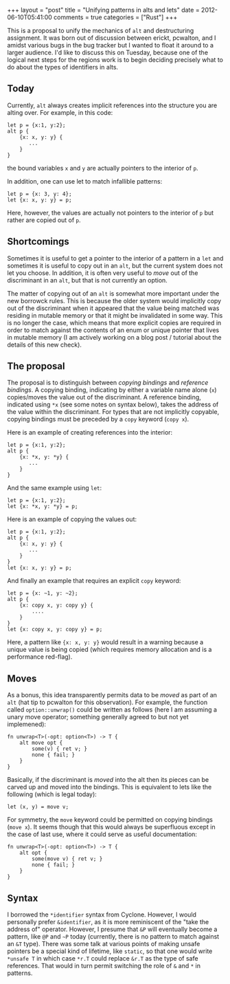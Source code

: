 +++
layout = "post"
title = "Unifying patterns in alts and lets"
date = 2012-06-10T05:41:00
comments = true
categories = ["Rust"]
+++

This is a proposal to unify the mechanics of `alt` and destructuring
assignment.  It was born out of discussion between erickt, pcwalton,
and I amidst various bugs in the bug tracker but I wanted to float it
around to a larger audience.  I'd like to discuss this on Tuesday,
because one of the logical next steps for the regions work is to begin
deciding precisely what to do about the types of identifiers in alts.

## Today

Currently, `alt` always creates implicit references into the structure
you are alting over.  For example, in this code:

    let p = {x:1, y:2};
    alt p {
        {x: x, y: y} {
           ...
        }
    }
    
the bound variables `x` and `y` are actually pointers to the interior
of `p`.

In addition, one can use let to match infallible patterns:

    let p = {x: 3, y: 4};
    let {x: x, y: y} = p;
    
Here, however, the values are actually not pointers to the interior of
`p` but rather are copied out of `p`.

## Shortcomings

Sometimes it is useful to get a pointer to the interior of a pattern
in a `let` and sometimes it is useful to copy out in an `alt`, but
the current system does not let you choose.  In addition, it is often
very useful to *move* out of the discriminant in an `alt`, but that is
not currently an option.

The matter of copying out of an `alt` is somewhat more important under
the new borrowck rules.  This is because the older system would
implicitly copy out of the discriminant when it appeared that the
value being matched was residing in mutable memory or that it might be
invalidated in some way.  This is no longer the case, which means that
more explicit copies are required in order to match against the
contents of an enum or unique pointer that lives in mutable memory (I
am actively working on a blog post / tutorial about the details of
this new check).

## The proposal

The proposal is to distinguish between *copying bindings* and
*reference bindings*.  A copying binding, indicating by either a
variable name alone (`x`) copies/moves the value out of the
discriminant.  A reference binding, indicated using `*x` (see some
notes on syntax below), takes the address of the value within the
discriminant.  For types that are not implicitly copyable, copying
bindings must be preceded by a `copy` keyword (`copy x`).  

Here is an example of creating references into the interior:

    let p = {x:1, y:2};
    alt p {
        {x: *x, y: *y} {
           ...
        }
    }

And the same example using `let`:

    let p = {x:1, y:2};
    let {x: *x, y: *y} = p;

Here is an example of copying the values out:

    let p = {x:1, y:2};
    alt p {
        {x: x, y: y} {
           ...
        }
    }
    let {x: x, y: y} = p;
    
And finally an example that requires an explicit `copy` keyword:

    let p = {x: ~1, y: ~2};
    alt p {
        {x: copy x, y: copy y} {
            ....
        }
    }
    let {x: copy x, y: copy y} = p;
    
Here, a pattern like `{x: x, y: y}` would result in a warning because
a unique value is being copied (which requires memory allocation and
is a performance red-flag).
    
## Moves

As a bonus, this idea transparently permits data to be *moved* as part
of an `alt` (hat tip to pcwalton for this observation).  For example,
the function called `option::unwrap()` could be written as follows
(here I am assuming a unary move operator; something generally agreed
to but not yet implemened):

    fn unwrap<T>(-opt: option<T>) -> T {
        alt move opt {
            some(v) { ret v; }
            none { fail; }
        }
    }

Basically, if the discriminant is *moved* into the alt then its pieces
can be carved up and moved into the bindings.  This is equivalent to
lets like the following (which is legal today):

    let (x, y) = move v;

For symmetry, the `move` keyword could be permitted on copying
bindings (`move x`).  It seems though that this would always be
superfluous except in the case of last use, where it could serve as
useful documentation:

    fn unwrap<T>(-opt: option<T>) -> T {
        alt opt {
            some(move v) { ret v; }
            none { fail; }
        }
    }

## Syntax

I borrowed the `*identifier` syntax from Cyclone.  However, I would
personally prefer `&identifier`, as it is more reminiscent of the
"take the address of" operator.  However, I presume that `&P` will
eventually become a pattern, like `@P` and `~P` today (currently,
there is no pattern to match against an `&T` type).  There was some
talk at various points of making unsafe pointers be a special kind of
lifetime, like `static`, so that one would write `*unsafe T` in which
case `*r.T` could replace `&r.T` as the type of safe references.  That
would in turn permit switching the role of `&` and `*` in patterns.
    

